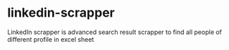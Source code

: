 # linkedin-scrapper
LinkedIn scrapper is advanced search result scrapper to find all people of different profile in excel sheet
